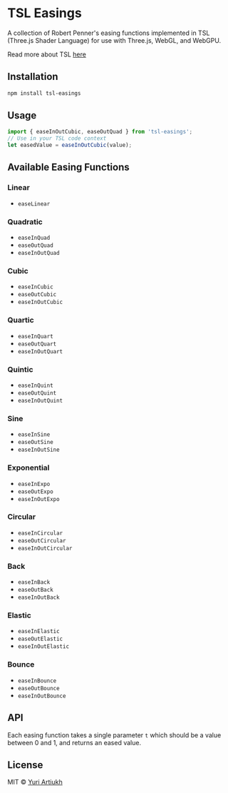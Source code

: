 # TSL Easings

A collection of Robert Penner's easing functions implemented in TSL (Three.js Shader Language) for use with Three.js, WebGL, and WebGPU.

Read more about TSL [here](https://github.com/mrdoob/three.js/wiki/Three.js-Shading-Language#ternary)

## Installation

```bash
npm install tsl-easings
```

## Usage

```javascript
import { easeInOutCubic, easeOutQuad } from 'tsl-easings';
// Use in your TSL code context
let easedValue = easeInOutCubic(value);
```

## Available Easing Functions

### Linear
- `easeLinear`

### Quadratic
- `easeInQuad`
- `easeOutQuad`
- `easeInOutQuad`

### Cubic
- `easeInCubic`
- `easeOutCubic`
- `easeInOutCubic`

### Quartic
- `easeInQuart`
- `easeOutQuart`
- `easeInOutQuart`

### Quintic
- `easeInQuint`
- `easeOutQuint`
- `easeInOutQuint`

### Sine
- `easeInSine`
- `easeOutSine`
- `easeInOutSine`

### Exponential
- `easeInExpo`
- `easeOutExpo`
- `easeInOutExpo`

### Circular
- `easeInCircular`
- `easeOutCircular`
- `easeInOutCircular`

### Back
- `easeInBack`
- `easeOutBack`
- `easeInOutBack`

### Elastic
- `easeInElastic`
- `easeOutElastic`
- `easeInOutElastic`

### Bounce
- `easeInBounce`
- `easeOutBounce`
- `easeInOutBounce`

## API

Each easing function takes a single parameter `t` which should be a value between 0 and 1, and returns an eased value.



## License

MIT © [Yuri Artiukh](https://github.com/akella)
